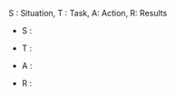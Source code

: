 S : Situation, T : Task, A: Action, R: Results

-   S : 
    
-   T : 
    
-   A : 
    
-   R : 
    